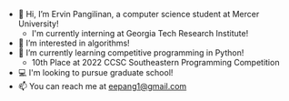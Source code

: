 - 👋 Hi, I’m Ervin Pangilinan, a computer science student at Mercer University!
  - I'm currently interning at Georgia Tech Research Institute!
- 👀 I’m interested in algorithms!
- 🌱 I’m currently learning competitive programming in Python!
  - 10th Place at 2022 CCSC Southeastern Programming Competition
- 💻 I'm looking to pursue graduate school!
- 📫 You can reach me at eepang1@gmail.com

<!---
ervinp2002/ervinp2002 is a ✨ special ✨ repository because its `README.md` (this file) appears on your GitHub profile.
You can click the Preview link to take a look at your changes.
--->
